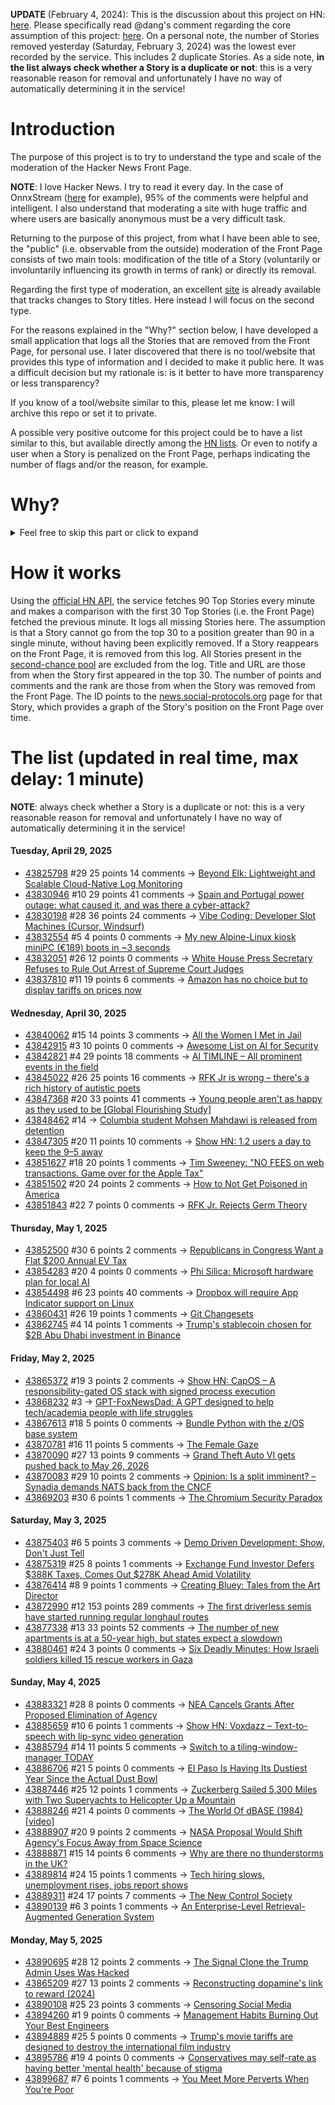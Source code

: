 **UPDATE** (February 4, 2024): This is the discussion about this project on HN: [here](https://news.ycombinator.com/item?id=39230513). Please specifically read @dang's comment regarding the core assumption of this project: [here](https://news.ycombinator.com/item?id=39231537). On a personal note, the number of Stories removed yesterday (Saturday, February 3, 2024) was the lowest ever recorded by the service. This includes 2 duplicate Stories. As a side note, **in the list always check whether a Story is a duplicate or not**: this is a very reasonable reason for removal and unfortunately I have no way of automatically determining it in the service!

# Introduction

The purpose of this project is to try to understand the type and scale of the moderation of the Hacker News Front Page.

**NOTE**: I love Hacker News. I try to read it every day. In the case of OnnxStream ([here](https://news.ycombinator.com/item?id=37752632) for example), 95% of the comments were helpful and intelligent. I also understand that moderating a site with huge traffic and where users are basically anonymous must be a very difficult task.

Returning to the purpose of this project, from what I have been able to see, the "public" (i.e. observable from the outside) moderation of the Front Page consists of two main tools: modification of the title of a Story (voluntarily or involuntarily influencing its growth in terms of rank) or directly its removal.

Regarding the first type of moderation, an excellent [site](https://hackernewstitles.netlify.app/) is already available that tracks changes to Story titles. Here instead I will focus on the second type.

For the reasons explained in the "Why?" section below, I have developed a small application that logs all the Stories that are removed from the Front Page, for personal use. I later discovered that there is no tool/website that provides this type of information and I decided to make it public here. It was a difficult decision but my rationale is: is it better to have more transparency or less transparency?

If you know of a tool/website similar to this, please let me know: I will archive this repo or set it to private.

A possible very positive outcome for this project could be to have a list similar to this, but available directly among the [HN lists](https://news.ycombinator.com/lists). Or even to notify a user when a Story is penalized on the Front Page, perhaps indicating the number of flags and/or the reason, for example.

# Why?

<details>
<summary>Feel free to skip this part or click to expand</summary>

A friend of mine posted two Stories on Hacker News related to OnnxStream (31 days apart), the first related to SDXL Turbo support and the second related to TinyLlama and Mistral 7B support.

In the case of the [first](https://news.ycombinator.com/item?id=38646969), the Story was among the first on the Front Page, until its title was changed from "Stable Diffusion Turbo on a Raspberry Pi Zero 2 generates an image in 29 minutes" to "OnnxStream: Stable Diffusion XL 1.0 Base on a Raspberry Pi Zero 2". This effectively "killed" the Story. One user pointed out that the new title didn't reflect the spirit of the Story (thanks @practice9).

In the case of the [second](https://news.ycombinator.com/item?id=38991145), the Story was in third place on the Front Page, less than an hour after the submission. In this case it was simply removed from the Front Page.

Having discovered this, perplexed, I sent an email to the moderator. @dang, who was very kind and quick in his response, explained to me that the Story had been flagged by users even without being explicitly [flagged], and that he could therefore only hypothesize the causes of the flag. His hypothesis was that (some?) users might be fed up with news related to LLMs.

While I have no reason to doubt Daniel's good faith, it's hard to believe that HN users would be tired of LLM-related news.

So I decided to develop a small console application to determine the frequency of this phenomenon (actually I was also motivated by the prospect of writing some C# code, after more than 2 years of complete abstinence). I subsequently discovered that there were no tools/websites that monitored this specific phenomenon and I therefore decided to make it public here.

</details>

# How it works

Using the [official HN API](https://github.com/HackerNews/API), the service fetches 90 Top Stories every minute and makes a comparison with the first 30 Top Stories (i.e. the Front Page) fetched the previous minute. It logs all missing Stories here. The assumption is that a Story cannot go from the top 30 to a position greater than 90 in a single minute, without having been explicitly removed. If a Story reappears on the Front Page, it is removed from this log. All Stories present in the [second-chance pool](https://news.ycombinator.com/pool) are excluded from the log. Title and URL are those from when the Story first appeared in the top 30. The number of points and comments and the rank are those from when the Story was removed from the Front Page. The ID points to the [news.social-protocols.org](https://news.social-protocols.org) page for that Story, which provides a graph of the Story's position on the Front Page over time.

# The list (updated in real time, max delay: 1 minute)

**NOTE**: always check whether a Story is a duplicate or not: this is a very reasonable reason for removal and unfortunately I have no way of automatically determining it in the service!

#### **Tuesday, April 29, 2025**
<!-- HN:43825798:start -->
* [43825798](https://news.social-protocols.org/stats?id=43825798) #29 25 points 14 comments -> [Beyond Elk: Lightweight and Scalable Cloud-Native Log Monitoring](https://greptime.com/blogs/2025-04-24-elasticsearch-greptimedb-comparison-performance)<!-- HN:43825798:end --><!-- HN:43830946:start -->
* [43830946](https://news.social-protocols.org/stats?id=43830946) #10 29 points 41 comments -> [Spain and Portugal power outage: what caused it, and was there a cyber-attack?](https://www.theguardian.com/business/2025/apr/28/spain-and-portugal-power-outage-cause-cyber-attack-electricity)<!-- HN:43830946:end --><!-- HN:43830198:start -->
* [43830198](https://news.social-protocols.org/stats?id=43830198) #28 36 points 24 comments -> [Vibe Coding: Developer Slot Machines (Cursor, Windsurf)](https://prototypr.io/note/vibe-coding-cursor-windsurf-slot-machine)<!-- HN:43830198:end --><!-- HN:43832554:start -->
* [43832554](https://news.social-protocols.org/stats?id=43832554) #5 4 points 0 comments -> [My new Alpine-Linux kiosk miniPC (€189) boots in ~3 seconds](https://giuliomagnifico.blog/post/2025-24-04-minipc-kiosk/)<!-- HN:43832554:end --><!-- HN:43832051:start -->
* [43832051](https://news.social-protocols.org/stats?id=43832051) #26 12 points 0 comments -> [White House Press Secretary Refuses to Rule Out Arrest of Supreme Court Judges](https://newrepublic.com/post/194481/karoline-leavitt-arrest-supreme-court-judges)<!-- HN:43832051:end --><!-- HN:43837810:start -->
* [43837810](https://news.social-protocols.org/stats?id=43837810) #11 19 points 6 comments -> [Amazon has no choice but to display tariffs on prices now](https://www.theverge.com/amazon/657959/amazon-has-no-choice-but-to-display-tariffs-on-prices-now)<!-- HN:43837810:end -->
#### **Wednesday, April 30, 2025**
<!-- HN:43840062:start -->
* [43840062](https://news.social-protocols.org/stats?id=43840062) #15 14 points 3 comments -> [All the Women I Met in Jail](https://www.harpersbazaar.com/culture/features/a64577728/domestic-violence-law/)<!-- HN:43840062:end --><!-- HN:43842915:start -->
* [43842915](https://news.social-protocols.org/stats?id=43842915) #3 10 points 0 comments -> [Awesome List on AI for Security](https://github.com/AmanPriyanshu/Awesome-AI-For-Security)<!-- HN:43842915:end --><!-- HN:43842821:start -->
* [43842821](https://news.social-protocols.org/stats?id=43842821) #4 29 points 18 comments -> [AI TIMLINE – All prominent events in the field](https://nhlocal.github.io/AiTimeline/)<!-- HN:43842821:end --><!-- HN:43845022:start -->
* [43845022](https://news.social-protocols.org/stats?id=43845022) #26 25 points 16 comments -> [RFK Jr is wrong – there's a rich history of autistic poets](https://theconversation.com/rfk-jr-said-many-autistic-people-will-never-write-a-poem-even-though-theres-a-rich-history-of-neurodivergent-poets-and-writers-255367)<!-- HN:43845022:end --><!-- HN:43847368:start -->
* [43847368](https://news.social-protocols.org/stats?id=43847368) #20 33 points 41 comments -> [Young people aren't as happy as they used to be [Global Flourishing Study]](https://www.nytimes.com/2025/04/30/well/mind/happiness-flourishing-young-adult-study.html)<!-- HN:43847368:end --><!-- HN:43848462:start -->
* [43848462](https://news.social-protocols.org/stats?id=43848462) #14 -> [Columbia student Mohsen Mahdawi is released from detention](https://www.npr.org/2025/04/30/nx-s1-5382306/mohsen-madawi-released-ice-columbia-university-activist-judge)<!-- HN:43848462:end --><!-- HN:43847305:start -->
* [43847305](https://news.social-protocols.org/stats?id=43847305) #20 11 points 10 comments -> [Show HN: 1.2 users a day to keep the 9–5 away](https://www.postonreddit.com)<!-- HN:43847305:end --><!-- HN:43851627:start -->
* [43851627](https://news.social-protocols.org/stats?id=43851627) #18 20 points 1 comments -> [Tim Sweeney: "NO FEES on web transactions. Game over for the Apple Tax"](https://twitter.com/TimSweeneyEpic/status/1917706848251134055)<!-- HN:43851627:end --><!-- HN:43851502:start -->
* [43851502](https://news.social-protocols.org/stats?id=43851502) #20 24 points 2 comments -> [How to Not Get Poisoned in America](https://buttondown.com/theswordandthesandwich/archive/how-to-not-get-poisoned-in-america/)<!-- HN:43851502:end --><!-- HN:43851843:start -->
* [43851843](https://news.social-protocols.org/stats?id=43851843) #22 7 points 0 comments -> [RFK Jr. Rejects Germ Theory](https://arstechnica.com/health/2025/04/rfk-jr-s-anti-vaccine-stance-is-rooted-in-a-disbelief-in-germ-theory/)<!-- HN:43851843:end -->
#### **Thursday, May 1, 2025**
<!-- HN:43852500:start -->
* [43852500](https://news.social-protocols.org/stats?id=43852500) #30 6 points 2 comments -> [Republicans in Congress Want a Flat $200 Annual EV Tax](https://arstechnica.com/cars/2025/04/republicans-want-to-tax-ev-drivers-200-year-in-new-transport-bill/)<!-- HN:43852500:end --><!-- HN:43854283:start -->
* [43854283](https://news.social-protocols.org/stats?id=43854283) #20 4 points 0 comments -> [Phi Silica: Microsoft hardware plan for local AI](https://blogs.windows.com/windowsexperience/2024/12/06/phi-silica-small-but-mighty-on-device-slm/)<!-- HN:43854283:end --><!-- HN:43854498:start -->
* [43854498](https://news.social-protocols.org/stats?id=43854498) #6 23 points 40 comments -> [Dropbox will require App Indicator support on Linux](https://help.dropbox.com/installs/dropbox-desktop-app-for-linux)<!-- HN:43854498:end --><!-- HN:43860431:start -->
* [43860431](https://news.social-protocols.org/stats?id=43860431) #26 19 points 1 comments -> [Git Changesets](https://github.com/changesets/changesets)<!-- HN:43860431:end --><!-- HN:43862745:start -->
* [43862745](https://news.social-protocols.org/stats?id=43862745) #4 14 points 1 comments -> [Trump's stablecoin chosen for $2B Abu Dhabi investment in Binance](https://www.kitco.com/news/off-the-wire/2025-05-01/trumps-stablecoin-chosen-2-billion-abu-dhabi-investment-binance-co)<!-- HN:43862745:end -->
#### **Friday, May 2, 2025**<!-- HN:43865372:start -->
* [43865372](https://news.social-protocols.org/stats?id=43865372) #19 3 points 2 comments -> [Show HN: CapOS – A responsibility-gated OS stack with signed process execution](https://zenodo.org/communities/xtothepowerofinfinity/records)<!-- HN:43865372:end --><!-- HN:43868232:start -->
* [43868232](https://news.social-protocols.org/stats?id=43868232) #3 -> [GPT-FoxNewsDad: A GPT designed to help tech/academia people with life struggles](https://chatgpt.com/g/g-6814740bd1cc81919d28a7c4b8db055d-gpt-foxnewsdad)<!-- HN:43868232:end --><!-- HN:43867613:start -->
* [43867613](https://news.social-protocols.org/stats?id=43867613) #18 5 points 0 comments -> [Bundle Python with the z/OS base system](https://ibm-z-hardware-and-operating-systems.ideas.ibm.com/ideas/ZOS-I-3993)<!-- HN:43867613:end --><!-- HN:43870781:start -->
* [43870781](https://news.social-protocols.org/stats?id=43870781) #16 11 points 5 comments -> [The Female Gaze](https://www.maryharrington.co.uk/p/the-female-gaze)<!-- HN:43870781:end --><!-- HN:43870090:start -->
* [43870090](https://news.social-protocols.org/stats?id=43870090) #27 13 points 9 comments -> [Grand Theft Auto VI gets pushed back to May 26, 2026](https://arstechnica.com/gaming/2025/05/gta-vi-will-miss-2025-after-all-new-target-is-may-26-2026/)<!-- HN:43870090:end --><!-- HN:43870083:start -->
* [43870083](https://news.social-protocols.org/stats?id=43870083) #29 10 points 2 comments -> [Opinion: Is a split imminent? – Synadia demands NATS back from the CNCF](https://www.heise.de/en/opinion/Opinion-Is-a-split-imminent-Synadia-demands-NATS-back-from-the-CNCF-10366963.html)<!-- HN:43870083:end --><!-- HN:43869203:start -->
* [43869203](https://news.social-protocols.org/stats?id=43869203) #30 6 points 1 comments -> [The Chromium Security Paradox](https://www.island.io/blog/the-chromium-security-paradox)<!-- HN:43869203:end -->
#### **Saturday, May 3, 2025**
<!-- HN:43875403:start -->
* [43875403](https://news.social-protocols.org/stats?id=43875403) #6 5 points 3 comments -> [Demo Driven Development: Show, Don't Just Tell](https://shubhanshu.com/blog/demo-driven-development.html#demo-driven-development)<!-- HN:43875403:end --><!-- HN:43875319:start -->
* [43875319](https://news.social-protocols.org/stats?id=43875319) #25 8 points 1 comments -> [Exchange Fund Investor Defers $388K Taxes, Comes Out $278K Ahead Amid Volatility](https://usecache.com/companion/erics-journey-how-cache-helped-protect-wealth-as-the-market-turned)<!-- HN:43875319:end --><!-- HN:43876414:start -->
* [43876414](https://news.social-protocols.org/stats?id=43876414) #8 9 points 1 comments -> [Creating Bluey: Tales from the Art Director](https://substack.com/home/post/p-160238071)<!-- HN:43876414:end --><!-- HN:43872990:start -->
* [43872990](https://news.social-protocols.org/stats?id=43872990) #12 153 points 289 comments -> [The first driverless semis have started running regular longhaul routes](https://www.cnn.com/2025/05/01/business/first-driverless-semis-started-regular-routes)<!-- HN:43872990:end --><!-- HN:43877338:start -->
* [43877338](https://news.social-protocols.org/stats?id=43877338) #13 33 points 52 comments -> [The number of new apartments is at a 50-year high, but states expect a slowdown](https://oregoncapitalchronicle.com/2025/05/02/the-number-of-new-apartments-is-at-a-50-year-high-but-states-expect-a-slowdown/)<!-- HN:43877338:end --><!-- HN:43880461:start -->
* [43880461](https://news.social-protocols.org/stats?id=43880461) #24 3 points 0 comments -> [Six Deadly Minutes: How Israeli soldiers killed 15 rescue workers in Gaza](https://www.nytimes.com/video/world/middleeast/100000010140613/israel-gaza-medics-attack-idf.html)<!-- HN:43880461:end -->
#### **Sunday, May 4, 2025**
<!-- HN:43883321:start -->
* [43883321](https://news.social-protocols.org/stats?id=43883321) #28 8 points 0 comments -> [NEA Cancels Grants After Proposed Elimination of Agency](https://www.artnews.com/art-news/news/national-endowment-for-the-arts-cancels-grants-trump-1234740558/)<!-- HN:43883321:end --><!-- HN:43885659:start -->
* [43885659](https://news.social-protocols.org/stats?id=43885659) #10 6 points 1 comments -> [Show HN: Voxdazz – Text-to-speech with lip-sync video generation](https://voxdazz.com)<!-- HN:43885659:end --><!-- HN:43885794:start -->
* [43885794](https://news.social-protocols.org/stats?id=43885794) #14 11 points 5 comments -> [Switch to a tiling-window-manager TODAY](https://github.com/uint23/sxwm)<!-- HN:43885794:end --><!-- HN:43886706:start -->
* [43886706](https://news.social-protocols.org/stats?id=43886706) #21 5 points 0 comments -> [El Paso Is Having Its Dustiest Year Since the Actual Dust Bowl](https://gizmodo.com/el-paso-is-having-its-dustiest-year-since-the-actual-dust-bowl-2000596987)<!-- HN:43886706:end --><!-- HN:43887446:start -->
* [43887446](https://news.social-protocols.org/stats?id=43887446) #25 12 points 1 comments -> [Zuckerberg Sailed 5,300 Miles with Two Superyachts to Helicopter Up a Mountain](https://www.sustainability-times.com/sustainable-business/mark-zuckerberg-sailed-5300-miles-with-two-superyachts-only-to-helicopter-up-a-mountain-and-ski-down-in-billionaire-style/)<!-- HN:43887446:end --><!-- HN:43888246:start -->
* [43888246](https://news.social-protocols.org/stats?id=43888246) #21 4 points 0 comments -> [The World Of dBASE (1984) [video]](https://www.youtube.com/watch?v=bYU3CQomE5M)<!-- HN:43888246:end --><!-- HN:43888907:start -->
* [43888907](https://news.social-protocols.org/stats?id=43888907) #20 9 points 2 comments -> [NASA Proposal Would Shift Agency's Focus Away from Space Science](https://www.nytimes.com/2025/05/02/us/politics/trump-budget-nasa-cuts.html)<!-- HN:43888907:end --><!-- HN:43888871:start -->
* [43888871](https://news.social-protocols.org/stats?id=43888871) #15 14 points 6 comments -> [Why are there no thunderstorms in the UK?](https://www.onepotscience.com/why-are-there-no-thunderstorms-in-the-uk/)<!-- HN:43888871:end --><!-- HN:43889814:start -->
* [43889814](https://news.social-protocols.org/stats?id=43889814) #24 15 points 1 comments -> [Tech hiring slows, unemployment rises, jobs report shows](https://www.computerworld.com/article/3976643/tech-hiring-slows-unemployment-rises-jobs-report-shows.html)<!-- HN:43889814:end --><!-- HN:43889311:start -->
* [43889311](https://news.social-protocols.org/stats?id=43889311) #24 17 points 7 comments -> [The New Control Society](https://www.thenewatlantis.com/publications/the-new-control-society)<!-- HN:43889311:end --><!-- HN:43890139:start -->
* [43890139](https://news.social-protocols.org/stats?id=43890139) #6 3 points 1 comments -> [An Enterprise-Level Retrieval-Augmented Generation System](https://comfyai.app/article/llm-applications/enterprise-level-rag-hands-on-practice-II)<!-- HN:43890139:end -->
#### **Monday, May 5, 2025**
<!-- HN:43890695:start -->
* [43890695](https://news.social-protocols.org/stats?id=43890695) #28 12 points 2 comments -> [The Signal Clone the Trump Admin Uses Was Hacked](https://micahflee.com/the-signal-clone-the-trump-admin-uses-was-hacked/)<!-- HN:43890695:end --><!-- HN:43865209:start -->
* [43865209](https://news.social-protocols.org/stats?id=43865209) #27 13 points 2 comments -> [Reconstructing dopamine's link to reward (2024)](https://www.thetransmitter.org/dopamine/reconstructing-dopamines-link-to-reward/)<!-- HN:43865209:end --><!-- HN:43890108:start -->
* [43890108](https://news.social-protocols.org/stats?id=43890108) #25 23 points 3 comments -> [Censoring Social Media](https://www.tbray.org/ongoing/When/202x/2025/04/28/Censoring-Social-Media)<!-- HN:43890108:end --><!-- HN:43894260:start -->
* [43894260](https://news.social-protocols.org/stats?id=43894260) #1 9 points 0 comments -> [Management Habits Burning Out Your Best Engineers](https://techleaderslaunchpad.com/resources/blog/9-management-habits-quietly-burning-out-your-best-engineers)<!-- HN:43894260:end --><!-- HN:43894889:start -->
* [43894889](https://news.social-protocols.org/stats?id=43894889) #25 5 points 0 comments -> [Trump's movie tariffs are designed to destroy the international film industry](https://www.theguardian.com/film/2025/may/05/trumps-movie-tariffs-are-designed-to-destroy-the-international-film-industry)<!-- HN:43894889:end --><!-- HN:43895786:start -->
* [43895786](https://news.social-protocols.org/stats?id=43895786) #19 4 points 0 comments -> [Conservatives may self-rate as having better 'mental health' because of stigma](https://medicalxpress.com/news/2025-04-mental-health-stigma-term.html)<!-- HN:43895786:end --><!-- HN:43899687:start -->
* [43899687](https://news.social-protocols.org/stats?id=43899687) #7 6 points 1 comments -> [You Meet More Perverts When You're Poor](https://peaked.substack.com/p/you-meet-more-perverts-when-youre)<!-- HN:43899687:end -->